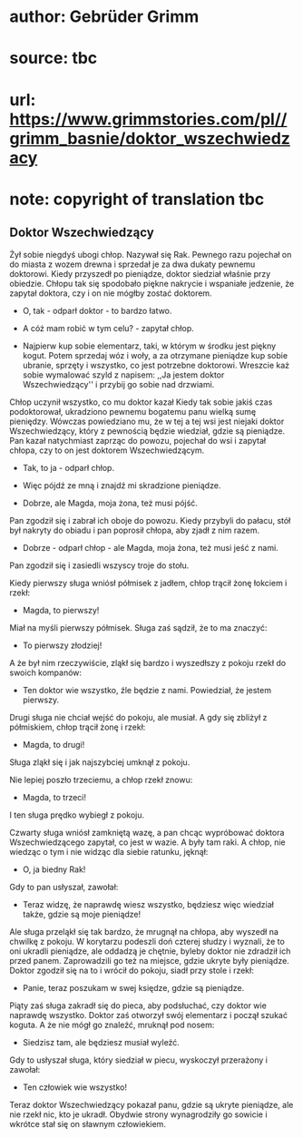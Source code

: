 # author: Gebrüder Grimm
# source: tbc
# url: https://www.grimmstories.com/pl//grimm_basnie/doktor_wszechwiedzacy
# note: copyright of translation tbc

## Doktor Wszechwiedzący 

Żył sobie niegdyś ubogi chłop. Nazywał się Rak. Pewnego razu pojechał on
do miasta z wozem drewna i sprzedał je za dwa dukaty pewnemu doktorowi.
Kiedy przyszedł po pieniądze, doktor siedział właśnie przy obiedzie.
Chłopu tak się spodobało piękne nakrycie i wspaniałe jedzenie, że
zapytał doktora, czy i on nie mógłby zostać doktorem.

- O, tak - odparł doktor - to bardzo łatwo.

- A cóż mam robić w tym celu? - zapytał chłop.

- Najpierw kup sobie elementarz, taki, w którym w środku jest piękny
kogut. Potem sprzedaj wóz i woły, a za otrzymane pieniądze kup sobie
ubranie, sprzęty i wszystko, co jest potrzebne doktorowi. Wreszcie każ
sobie wymalować szyld z napisem: ,,Ja jestem doktor Wszechwiedzący'' i
przybij go sobie nad drzwiami.

Chłop uczynił wszystko, co mu doktor kazał Kiedy tak sobie jakiś czas
podoktorował, ukradziono pewnemu bogatemu panu wielką sumę pieniędzy.
Wówczas powiedziano mu, że w tej a tej wsi jest niejaki doktor
Wszechwiedzący, który z pewnością będzie wiedział, gdzie są pieniądze.
Pan kazał natychmiast zaprząc do powozu, pojechał do wsi i zapytał
chłopa, czy to on jest doktorem Wszechwiedzącym.

- Tak, to ja - odparł chłop.

- Więc pójdź ze mną i znajdź mi skradzione pieniądze.

- Dobrze, ale Magda, moja żona, też musi pójść.

Pan zgodził się i zabrał ich oboje do powozu. Kiedy przybyli do pałacu,
stół był nakryty do obiadu i pan poprosił chłopa, aby zjadł z nim razem.

- Dobrze - odparł chłop - ale Magda, moja żona, też musi jeść z nami.

Pan zgodził się i zasiedli wszyscy troje do stołu.

Kiedy pierwszy sługa wniósł półmisek z jadłem, chłop trącił żonę łokciem
i rzekł:

- Magda, to pierwszy!

Miał na myśli pierwszy półmisek. Sługa zaś sądził, że to ma znaczyć:

- To pierwszy złodziej!

A że był nim rzeczywiście, zląkł się bardzo i wyszedłszy z pokoju rzekł
do swoich kompanów:

- Ten doktor wie wszystko, źle będzie z nami. Powiedział, że jestem
pierwszy.

Drugi sługa nie chciał wejść do pokoju, ale musiał. A gdy się zbliżył z
półmiskiem, chłop trącił żonę i rzekł:

- Magda, to drugi!

Sługa zląkł się i jak najszybciej umknął z pokoju.

Nie lepiej poszło trzeciemu, a chłop rzekł znowu:

- Magda, to trzeci!

I ten sługa prędko wybiegł z pokoju.

Czwarty sługa wniósł zamkniętą wazę, a pan chcąc wypróbować doktora
Wszechwiedzącego zapytał, co jest w wazie. A były tam raki. A chłop, nie
wiedząc o tym i nie widząc dla siebie ratunku, jęknął:

- O, ja biedny Rak!

Gdy to pan usłyszał, zawołał:

- Teraz widzę, że naprawdę wiesz wszystko, będziesz więc wiedział
także, gdzie są moje pieniądze!

Ale sługa przeląkł się tak bardzo, że mrugnął na chłopa, aby wyszedł na
chwilkę z pokoju. W korytarzu podeszli doń czterej słudzy i wyznali, że
to oni ukradli pieniądze, ale oddadzą je chętnie, byleby doktor nie
zdradził ich przed panem. Zaprowadzili go też na miejsce, gdzie ukryte
były pieniądze. Doktor zgodził się na to i wrócił do pokoju, siadł przy
stole i rzekł:

- Panie, teraz poszukam w swej księdze, gdzie są pieniądze.

Piąty zaś sługa zakradł się do pieca, aby podsłuchać, czy doktor wie
naprawdę wszystko. Doktor zaś otworzył swój elementarz i począł szukać
koguta. A że nie mógł go znaleźć, mruknął pod nosem:

- Siedzisz tam, ale będziesz musiał wyleźć.

Gdy to usłyszał sługa, który siedział w piecu, wyskoczył przerażony i
zawołał:

- Ten człowiek wie wszystko!

Teraz doktor Wszechwiedzący pokazał panu, gdzie są ukryte pieniądze, ale
nie rzekł nic, kto je ukradł. Obydwie strony wynagrodziły go sowicie i
wkrótce stał się on sławnym człowiekiem.
